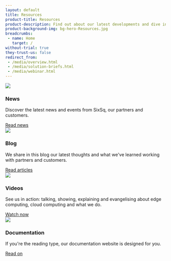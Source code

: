 ```yaml
---
layout: default
title: Resources
product-title: Resources
product-description: Find out about our latest developments and dive into our products, services and solutions.
product-background-img: bg-hero-Resources.jpg
breadcrumbs:
 - name: Home
   target: /
without-trial: true
they-trust-us: false
redirect_from:
 - /media/overview.html
 - /media/solution-briefs.html
 - /media/webinar.html
---
```


<div class="container-fluid">
    <div class="container section text-center hero-narrow">
        <div id="products" class="anchor-position"></div>
        <div class="row row-col-feature row-col-feature-logo">
            <div class="col-lg-6">
                <div class="shadow">
                    <img src="/assets/img/icon-news.svg">
                    <h3>News</h3>
                    <p>Discover the latest news and events from SixSq, our partners and customers.</p><a class="btn btn-light" role="button" href="/news" target="_blank">Read news</a>
                </div>
            </div>
            <div class="col-lg-6">
                <div class="shadow">
                    <img src="/assets/img/icon-blog.svg">
                    <h3>Blog</h3>
                    <p>We share in this blog our latest thoughts and what we've learned working with partners and customers.</p><a class="btn btn-light" role="button" href="/blog" target="_blank">Read articles</a>
                </div>
            </div>
            <div class="col-lg-6">
                <div class="shadow">
                    <img src="/assets/img/icon-video.svg">
                    <h3>Videos</h3>
                    <p>See us in action&colon; talking, showing, explaining and evangelising about edge computing, cloud computing and what we do.</p><a class="btn btn-light" role="button" href="/videos" target="_blank">Watch now</a>
                </div>
            </div>
            <div class="col-lg-6">
                <div class="shadow"><img src="/assets/img/icon-documents.svg">
                    <h3>Documentation</h3>
                    <p>If you're the reading type, our documentation website is designed for you.</p><a class="btn btn-light" role="button" href="https://docs.nuvla.io/" target="_blank">Read on</a>
                </div>
            </div>
        </div>
        <!-- <div class="row row-col-feature row-col-feature-logo">
            <div class="col-lg-4">
                <div class="shadow"><img src="/assets/img/icon-Webinar.svg">
                    <h3>Webinar</h3>
                    <p>Lorem ipsum dolor sit amet, consectetur adipiscing elit, sed do eiusmod tempor incididunt ut labore et dolore.</p><a class="btn btn-light" role="button" href="https://nuvla.io/">Watch now</a>
                </div>
            </div>
            <div class="col-lg-4">
                <div class="shadow"><img src="/assets/img/icon-knowledge.svg">
                    <h3>Edge Knowledge Base</h3>
                    <p>Lorem ipsum dolor sit amet, consectetur adipiscing elit, sed do eiusmod tempor incididunt ut labore et dolore.</p><a class="btn btn-light" role="button" href="https://nuvla.io/">Read articles</a>
                </div>
            </div>
            <div class="col-lg-4">
                <div class="shadow"><img src="/assets/img/icon-documents.svg">
                    <h3>White papers</h3>
                    <p>Lorem ipsum dolor sit amet, consectetur adipiscing elit, sed do eiusmod tempor incididunt ut labore et dolore.</p><a class="btn btn-light" role="button" href="https://nuvla.io/">Learn more</a>
                </div>
            </div>
        </div> -->
    </div>
</div>
